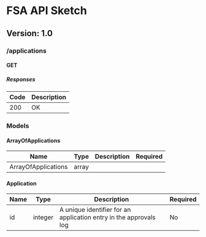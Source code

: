 # FSA API Sketch
## Version: 1.0

### /applications

#### GET
##### Responses

| Code | Description |
| ---- | ----------- |
| 200 | OK |

### Models

#### ArrayOfApplications

| Name | Type | Description | Required |
| ---- | ---- | ----------- | -------- |
| ArrayOfApplications | array |  |  |

#### Application

| Name | Type | Description | Required |
| ---- | ---- | ----------- | -------- |
| id | integer | A unique identifier for an application entry in the approvals log | No |
